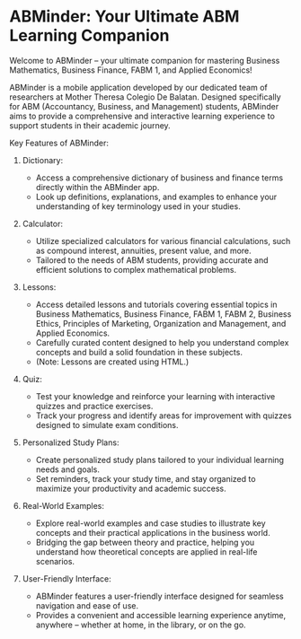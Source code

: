 # ABMinder: Your Ultimate ABM Learning Companion

Welcome to ABMinder – your ultimate companion for mastering Business Mathematics, Business Finance, FABM 1, and Applied Economics!

ABMinder is a mobile application developed by our dedicated team of researchers at Mother Theresa Colegio De Balatan. Designed specifically for ABM (Accountancy, Business, and Management) students, ABMinder aims to provide a comprehensive and interactive learning experience to support students in their academic journey.

Key Features of ABMinder:

1. Dictionary:
   - Access a comprehensive dictionary of business and finance terms directly within the ABMinder app.
   - Look up definitions, explanations, and examples to enhance your understanding of key terminology used in your studies.

2. Calculator:
   - Utilize specialized calculators for various financial calculations, such as compound interest, annuities, present value, and more.
   - Tailored to the needs of ABM students, providing accurate and efficient solutions to complex mathematical problems.

3. Lessons:
   - Access detailed lessons and tutorials covering essential topics in Business Mathematics, Business Finance, FABM 1, FABM 2, Business Ethics, Principles of Marketing, Organization and Management, and Applied Economics.
   - Carefully curated content designed to help you understand complex concepts and build a solid foundation in these subjects.
   - (Note: Lessons are created using HTML.)

4. Quiz:
   - Test your knowledge and reinforce your learning with interactive quizzes and practice exercises.
   - Track your progress and identify areas for improvement with quizzes designed to simulate exam conditions.

5. Personalized Study Plans:
   - Create personalized study plans tailored to your individual learning needs and goals.
   - Set reminders, track your study time, and stay organized to maximize your productivity and academic success.

6. Real-World Examples:
   - Explore real-world examples and case studies to illustrate key concepts and their practical applications in the business world.
   - Bridging the gap between theory and practice, helping you understand how theoretical concepts are applied in real-life scenarios.

7. User-Friendly Interface:
   - ABMinder features a user-friendly interface designed for seamless navigation and ease of use.
   - Provides a convenient and accessible learning experience anytime, anywhere – whether at home, in the library, or on the go.

